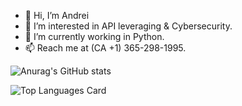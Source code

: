 - 👋 Hi, I’m Andrei
- 👀 I’m interested in API leveraging & Cybersecurity.
- 🌱 I’m currently working in Python.
- 📫 Reach me at (CA +1) 365-298-1995.

![Anurag's GitHub stats](https://github-readme-stats.vercel.app/api?username=VallasRR&show_icons=true&theme=github_dark&hide=contribs,stars)

![Top Languages Card](https://github-readme-stats.vercel.app/api/top-langs/?username=VallasRR&layout=compact&theme=github_dark)
